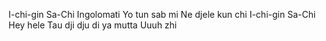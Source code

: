 I-chi-gin Sa-Chi
Ingolomati
Yo tun sab mi
Ne djele kun chi
I-chi-gin Sa-Chi
Hey hele Tau dji
dju di
ya mutta Uuuh zhi